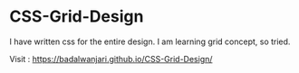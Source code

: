 # CSS-Grid-Design
I have written css for the entire design. I am learning grid concept, so tried.

Visit : https://badalwanjari.github.io/CSS-Grid-Design/
